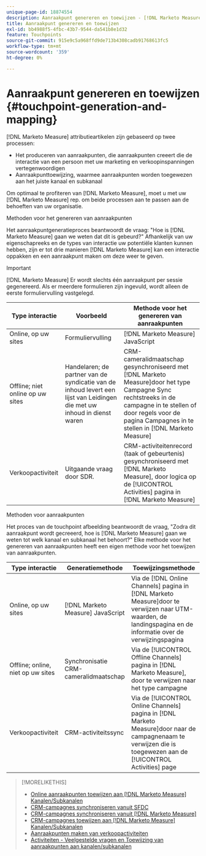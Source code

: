 ```yaml
---
unique-page-id: 18874554
description: Aanraakpunt genereren en toewijzen - [!DNL Marketo Measure]
title: Aanraakpunt genereren en toewijzen
exl-id: bb4988f5-4fbc-43b7-9544-da541b8e1d32
feature: Touchpoints
source-git-commit: 915e9c5a968ffd9de713b4308cadb91768613fc5
workflow-type: tm+mt
source-wordcount: '359'
ht-degree: 0%

---
```


# Aanraakpunt genereren en toewijzen {#touchpoint-generation-and-mapping}

[!DNL Marketo Measure] attributieartikelen zijn gebaseerd op twee processen:

* Het produceren van aanraakpunten, die aanraakpunten creeert die de interactie van een persoon met uw marketing en verkoopinspanningen vertegenwoordigen
* Aanraakpunttoewijzing, waarmee aanraakpunten worden toegewezen aan het juiste kanaal en subkanaal

Om optimaal te profiteren van [!DNL Marketo Measure], moet u met uw [!DNL Marketo Measure] rep. om beide processen aan te passen aan de behoeften van uw organisatie.

Methoden voor het genereren van aanraakpunten

Het aanraakpuntgeneratieproces beantwoordt de vraag: &quot;Hoe is [!DNL Marketo Measure] gaan we weten dat dit is gebeurd?&quot; Afhankelijk van uw eigenschapreeks en de types van interactie uw potentiële klanten kunnen hebben, zijn er tot drie manieren [!DNL Marketo Measure] kan een interactie oppakken en een aanraakpunt maken om deze weer te geven.

>[!IMPORTANT]
>
>[!DNL Marketo Measure] Er wordt slechts één aanraakpunt per sessie gegenereerd. Als er meerdere formulieren zijn ingevuld, wordt alleen de eerste formuliervulling vastgelegd.

| **Type interactie** | **Voorbeeld** | **Methode voor het genereren van aanraakpunten** |
|---|---|---|
| Online, op uw sites | Formuliervulling | [!DNL Marketo Measure] JavaScript |
| Offline; niet online op uw sites | Handelaren; de partner van de syndicatie van de inhoud levert een lijst van Leidingen die met uw inhoud in dienst waren | CRM-cameralidmaatschap gesynchroniseerd met [!DNL Marketo Measure]door het type Campagne Sync rechtstreeks in de campagne in te stellen of door regels voor de pagina Campagnes in te stellen in [!DNL Marketo Measure] |
| Verkoopactiviteit | Uitgaande vraag door SDR. | CRM-activiteitenrecord (taak of gebeurtenis) gesynchroniseerd met [!DNL Marketo Measure], door logica op de [!UICONTROL Activities] pagina in [!DNL Marketo Measure] |

Methoden voor aanraakpunten

Het proces van de touchpoint afbeelding beantwoordt de vraag, &quot;Zodra dit aanraakpunt wordt gecreeerd, hoe is [!DNL Marketo Measure] gaan we weten tot welk kanaal en subkanaal het behoort?&quot; Elke methode voor het genereren van aanraakpunten heeft een eigen methode voor het toewijzen van aanraakpunten.

| **Type interactie** | **Generatiemethode** | **Toewijzingsmethode** |
|---|---|---|
| Online, op uw sites | [!DNL Marketo Measure] JavaScript | Via de [!DNL Online Channels] pagina in [!DNL Marketo Measure]door te verwijzen naar UTM-waarden, de landingspagina en de informatie over de verwijzingspagina |
| Offline; online, niet op uw sites | Synchronisatie CRM-cameralidmaatschap | Via de [!UICONTROL Offline Channels] pagina in [!DNL Marketo Measure], door te verwijzen naar het type campagne |
| Verkoopactiviteit | CRM-activiteitssync | Via de [!UICONTROL Online Channels] pagina in [!DNL Marketo Measure]door naar de campagnenaam te verwijzen die is toegewezen aan de [!UICONTROL Activities] page |

>[!MORELIKETHIS]
>
>* [Online aanraakpunten toewijzen aan [!DNL Marketo Measure] Kanalen/Subkanalen](/help/channel-tracking-and-setup/online-channels/online-custom-channel-setup.md)
>* [CRM-campagnes synchroniseren vanuit SFDC](/help/channel-tracking-and-setup/offline-channels/legacy-processes/syncing-offline-campaigns.md)
>* [CRM-campagnes synchroniseren vanuit [!DNL Marketo Measure]](/help/channel-tracking-and-setup/offline-channels/custom-campaign-sync.md)
>* [CRM-campagnes toewijzen aan [!DNL Marketo Measure] Kanalen/Subkanalen](/help/channel-tracking-and-setup/offline-channels/offline-custom-channel-setup.md)
>* [Aanraakpunten maken van verkoopactiviteiten](/help/advanced-marketo-measure-features/activities-attribution/salesforce-activities-attribution.md)
>* [Activiteiten - Veelgestelde vragen en Toewijzing van aanraakpunten aan kanalen/subkanalen](/help/advanced-marketo-measure-features/activities-attribution/activities-attribution-faq.md)

